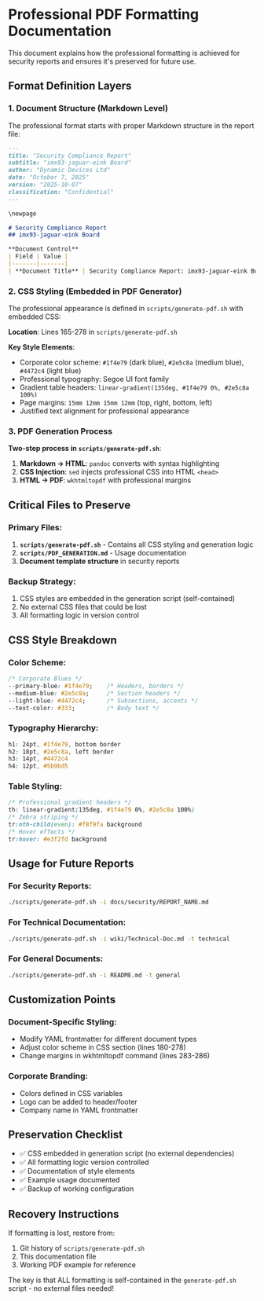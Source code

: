 # Professional PDF Formatting Documentation

This document explains how the professional formatting is achieved for security reports and ensures it's preserved for future use.

## Format Definition Layers

### 1. Document Structure (Markdown Level)
The professional format starts with proper Markdown structure in the report file:

```markdown
---
title: "Security Compliance Report"
subtitle: "imx93-jaguar-eink Board"
author: "Dynamic Devices Ltd"
date: "October 7, 2025"
version: "2025-10-07"
classification: "Confidential"
---

\newpage

# Security Compliance Report
## imx93-jaguar-eink Board

**Document Control**
| Field | Value |
|-------|-------|
| **Document Title** | Security Compliance Report: imx93-jaguar-eink Board |
```

### 2. CSS Styling (Embedded in PDF Generator)
The professional appearance is defined in `scripts/generate-pdf.sh` with embedded CSS:

**Location**: Lines 165-278 in `scripts/generate-pdf.sh`

**Key Style Elements**:
- Corporate color scheme: `#1f4e79` (dark blue), `#2e5c8a` (medium blue), `#4472c4` (light blue)
- Professional typography: Segoe UI font family
- Gradient table headers: `linear-gradient(135deg, #1f4e79 0%, #2e5c8a 100%)`
- Page margins: `15mm 12mm 15mm 12mm` (top, right, bottom, left)
- Justified text alignment for professional appearance

### 3. PDF Generation Process
**Two-step process in `scripts/generate-pdf.sh`**:

1. **Markdown → HTML**: `pandoc` converts with syntax highlighting
2. **CSS Injection**: `sed` injects professional CSS into HTML `<head>`
3. **HTML → PDF**: `wkhtmltopdf` with professional margins

## Critical Files to Preserve

### Primary Files:
1. **`scripts/generate-pdf.sh`** - Contains all CSS styling and generation logic
2. **`scripts/PDF_GENERATION.md`** - Usage documentation
3. **Document template structure** in security reports

### Backup Strategy:
1. CSS styles are embedded in the generation script (self-contained)
2. No external CSS files that could be lost
3. All formatting logic in version control

## CSS Style Breakdown

### Color Scheme:
```css
/* Corporate Blues */
--primary-blue: #1f4e79;    /* Headers, borders */
--medium-blue: #2e5c8a;     /* Section headers */
--light-blue: #4472c4;      /* Subsections, accents */
--text-color: #333;         /* Body text */
```

### Typography Hierarchy:
```css
h1: 24pt, #1f4e79, bottom border
h2: 18pt, #2e5c8a, left border
h3: 14pt, #4472c4
h4: 12pt, #5b9bd5
```

### Table Styling:
```css
/* Professional gradient headers */
th: linear-gradient(135deg, #1f4e79 0%, #2e5c8a 100%)
/* Zebra striping */
tr:nth-child(even): #f8f9fa background
/* Hover effects */
tr:hover: #e3f2fd background
```

## Usage for Future Reports

### For Security Reports:
```bash
./scripts/generate-pdf.sh -i docs/security/REPORT_NAME.md
```

### For Technical Documentation:
```bash
./scripts/generate-pdf.sh -i wiki/Technical-Doc.md -t technical
```

### For General Documents:
```bash
./scripts/generate-pdf.sh -i README.md -t general
```

## Customization Points

### Document-Specific Styling:
- Modify YAML frontmatter for different document types
- Adjust color scheme in CSS section (lines 180-278)
- Change margins in wkhtmltopdf command (lines 283-286)

### Corporate Branding:
- Colors defined in CSS variables
- Logo can be added to header/footer
- Company name in YAML frontmatter

## Preservation Checklist

- ✅ CSS embedded in generation script (no external dependencies)
- ✅ All formatting logic version controlled
- ✅ Documentation of style elements
- ✅ Example usage documented
- ✅ Backup of working configuration

## Recovery Instructions

If formatting is lost, restore from:
1. Git history of `scripts/generate-pdf.sh`
2. This documentation file
3. Working PDF example for reference

The key is that ALL formatting is self-contained in the `generate-pdf.sh` script - no external files needed!
